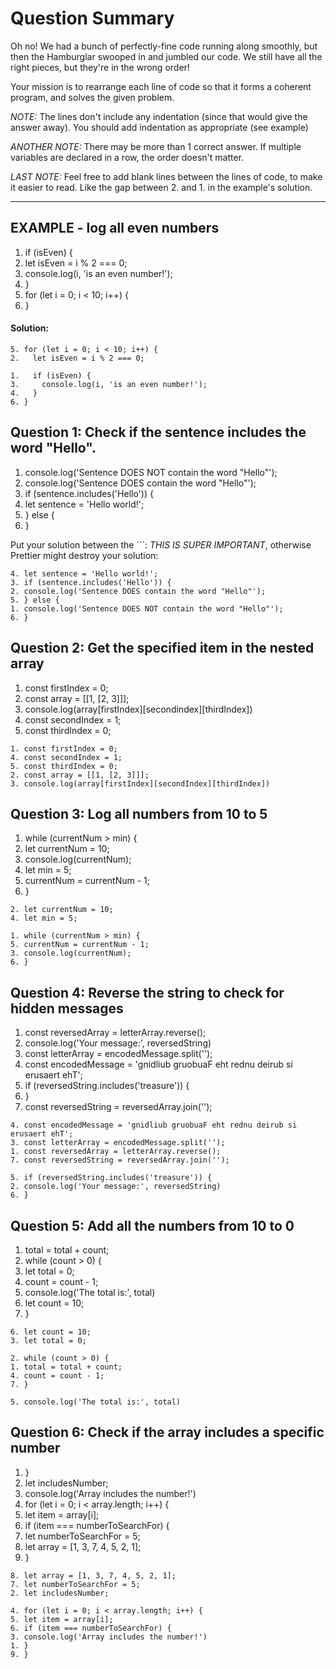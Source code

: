 # Question Summary

Oh no! We had a bunch of perfectly-fine code running along smoothly, but then
the Hamburglar swooped in and jumbled our code. We still have all the right
pieces, but they're in the wrong order!

Your mission is to rearrange each line of code so that it forms a coherent
program, and solves the given problem.

_NOTE:_ The lines don't include any indentation (since that would give the
answer away). You should add indentation as appropriate (see example)

_ANOTHER NOTE:_ There may be more than 1 correct answer. If multiple variables
are declared in a row, the order doesn't matter.

_LAST NOTE:_ Feel free to add blank lines between the lines of code, to make it
easier to read. Like the gap between 2. and 1. in the example's solution.

---

## EXAMPLE - log all even numbers

1. if (isEven) {
2. let isEven = i % 2 === 0;
3. console.log(i, 'is an even number!');
4. }
5. for (let i = 0; i < 10; i++) {
6. }

#### Solution:

```
5. for (let i = 0; i < 10; i++) {
2.   let isEven = i % 2 === 0;

1.   if (isEven) {
3.     console.log(i, 'is an even number!');
4.   }
6. }
```

## Question 1: Check if the sentence includes the word "Hello".

1. console.log('Sentence DOES NOT contain the word "Hello"');
2. console.log('Sentence DOES contain the word "Hello"');
3. if (sentence.includes('Hello')) {
4. let sentence = 'Hello world!';
5. } else {
6. }

Put your solution between the ```:
_THIS IS SUPER IMPORTANT_, otherwise Prettier might destroy your solution:

```
4. let sentence = 'Hello world!';
3. if (sentence.includes('Hello')) {
2. console.log('Sentence DOES contain the word "Hello"');
5. } else {
1. console.log('Sentence DOES NOT contain the word "Hello"');
6. }
```

## Question 2: Get the specified item in the nested array

1. const firstIndex = 0;
2. const array = [[1, [2, 3]]];
3. console.log(array[firstIndex][secondindex][thirdIndex])
4. const secondIndex = 1;
5. const thirdIndex = 0;

```
1. const firstIndex = 0;
4. const secondIndex = 1;
5. const thirdIndex = 0;
2. const array = [[1, [2, 3]]];
3. console.log(array[firstIndex][secondIndex][thirdIndex])
```

## Question 3: Log all numbers from 10 to 5

1. while (currentNum > min) {
2. let currentNum = 10;
3. console.log(currentNum);
4. let min = 5;
5. currentNum = currentNum - 1;
6. }

```
2. let currentNum = 10;
4. let min = 5;

1. while (currentNum > min) {
5. currentNum = currentNum - 1;
3. console.log(currentNum);
6. }
```

## Question 4: Reverse the string to check for hidden messages

1. const reversedArray = letterArray.reverse();
2. console.log('Your message:', reversedString)
3. const letterArray = encodedMessage.split('');
4. const encodedMessage = 'gnidliub gruobuaF eht rednu deirub si erusaert ehT';
5. if (reversedString.includes('treasure')) {
6. }
7. const reversedString = reversedArray.join('');

```
4. const encodedMessage = 'gnidliub gruobuaF eht rednu deirub si erusaert ehT';
3. const letterArray = encodedMessage.split('');
1. const reversedArray = letterArray.reverse();
7. const reversedString = reversedArray.join('');

5. if (reversedString.includes('treasure')) {
2. console.log('Your message:', reversedString)
6. }
```

## Question 5: Add all the numbers from 10 to 0

1. total = total + count;
2. while (count > 0) {
3. let total = 0;
4. count = count - 1;
5. console.log('The total is:', total)
6. let count = 10;
7. }

```
6. let count = 10;
3. let total = 0;

2. while (count > 0) {
1. total = total + count;
4. count = count - 1;
7. }

5. console.log('The total is:', total)
```

## Question 6: Check if the array includes a specific number

1. }
2. let includesNumber;
3. console.log('Array includes the number!')
4. for (let i = 0; i < array.length; i++) {
5. let item = array[i];
6. if (item === numberToSearchFor) {
7. let numberToSearchFor = 5;
8. let array = [1, 3, 7, 4, 5, 2, 1];
9. }

```
8. let array = [1, 3, 7, 4, 5, 2, 1];
7. let numberToSearchFor = 5;
2. let includesNumber;

4. for (let i = 0; i < array.length; i++) {
5. let item = array[i];
6. if (item === numberToSearchFor) {
3. console.log('Array includes the number!')
1. }
9. }
```
